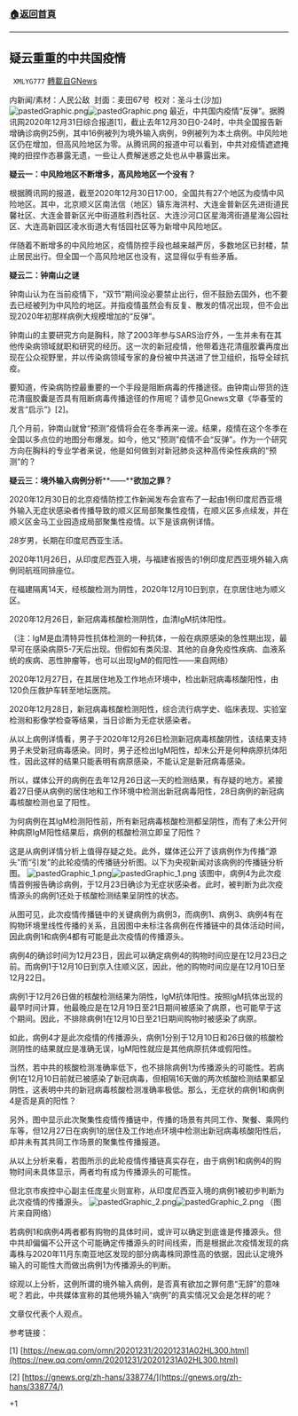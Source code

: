 ###  [:house:返回首頁](https://github.com/ourhimalayas/txt)
---

## 疑云重重的中共国疫情
` XMLYG777` [轉載自GNews](https://gnews.org/zh-hans/712510/)

内新闻/素材：人民公敌  封面：麦田67号  校对：圣斗士(沙加)
![pastedGraphic.png]()![pastedGraphic.png](https://gnews.org/wp-content/uploads/2021/01/image1.png)
最近，中共国内疫情“反弹”。据腾讯网2020年12月31日综合报道[1]，截止去年12月30日0-24时，中共全国报告新增确诊病例25例，其中16例被列为境外输入病例，9例被列为本土病例。中风险地区仍在增加，但高风险地区为零。从腾讯网的报道中可以看到，中共对疫情遮遮掩掩的扭捏作态暴露无遗，一些让人费解迷惑之处也从中暴露出来。

**疑云一：中风险地区不断增多，高风险地区一个没有？**

根据腾讯网的报道，截至2020年12月30日17:00，全国共有27个地区为疫情中风险地区。其中，北京顺义区南法信（地区）镇东海洪村、大连金普新区先进街道民馨社区、大连金普新区光中街道胜利西社区、大连沙河口区星海湾街道星海公园社区、大连高新园区凌水街道大有恬园社区等为新增中风险地区。

伴随着不断增多的中风险地区，疫情防控手段也越来越严厉，多数地区已封楼，禁止居民出行。但全国一个高风险地区也没有，这显得似乎有些矛盾。

**疑云二：钟南山之谜**

钟南山认为在当前疫情下，“双节”期间没必要禁止出行，但不鼓励去国外，也不要去已经被列为中风险的地区。并指疫情虽然会有反复、散发的情况出现，但不会出现2020年初那样病例大规模增加的“反弹”。

钟南山的主要研究方向是胸科，除了2003年参与SARS治疗外，一生并未有在其他传染病领域就职和研究的经历。这一次的新冠疫情，他带着连花清瘟胶囊再度出现在公众视野里，并以传染病领域专家的身份被中共送进了世卫组织，指导全球抗疫。

要知道，传染病防控最重要的一个手段是阻断病毒的传播途径。由钟南山带货的连花清瘟胶囊是否具有阻断病毒传播途径的作用呢？请参见Gnews文章《华春莹的发言“启示”》[2]。

几个月前，钟南山就曾“预测”疫情将会在冬季再来一波。结果，疫情在这个冬季在全国以多点位的地图分布爆发。如今，他又“预测”疫情不会“反弹”。作为一个研究方向在胸科的专业学者来说，他是如何做到对新冠肺炎这种高传染性疾病的“预测”的？

**疑云三：境外输入病例分析****——****欲加之罪？**

2020年12月30日的北京疫情防控工作新闻发布会宣布了一起由1例印度尼西亚境外输入无症状感染者传播导致的顺义区局部聚集性疫情，在顺义区多点续发，并在顺义区金马工业园造成局部聚集性疫情。以下是该病例详情。

28岁男，长期在印度尼西亚生活。

2020年11月26日，从印度尼西亚入境，与福建省报告的1例印度尼西亚境外输入病例同航班同排座位。

在福建隔离14天，经核酸检测为阴性，2020年12月10日到京，在京居住地为顺义区。

2020年12月26日，新冠病毒核酸检测阴性，血清IgM抗体阳性。

（注：IgM是血清特异性抗体检测的一种抗体，一般在病原感染的急性期出现，最早可在感染病原5-7天后出现。但假如有类风湿、其他的自身免疫性疾病、血液系统的疾病、恶性肿瘤等，也可以出现IgM的假阳性——来自网络）

2020年12月27日，在其居住地及工作地点环境中，检出新冠病毒核酸阳性，由120负压救护车转至地坛医院。

2020年12月28日，新冠病毒核酸检测阳性，综合流行病学史、临床表现、实验室检测和影像学检查等结果，当日诊断为无症状感染者。

从以上病例详情看，男子于2020年12月26日检测新冠病毒核酸阴性，该结果支持男子未受新冠病毒感染。同时，男子还检出IgM阳性，却未公开是何种病原抗体阳性，因此这样的结果只能表明有病原感染，不能认定是新冠病毒感染。

所以，媒体公开的病例在去年12月26日这—天的检测结果，有存疑的地方。紧接着27日便从病例的居住地和工作环境中检测出新冠病毒阳性，28日病例的新冠病毒核酸检测也呈了阳性。

为何病例在其IgM检测阳性前，所有新冠病毒核酸检测都呈阴性，而有了未公开何种病原IgM阳性结果后，病例的核酸检测立即呈了阳性？

这是从病例详情分析上值得存疑之处。此外，媒体还公开了该病例作为传播“源头”而“引发”的此轮疫情的传播链分析图。以下为央视新闻对该病例的传播链分析图。
![pastedGraphic_1.png]()![pastedGraphic_1.png](https://gnews.org/wp-content/uploads/2021/01/image2.png)
该图中，病例4为此次疫情首例报告确诊病例，于12月23日确诊为无症状感染者。此时，被判断为此次疫情源头的病例1还处于核酸检测结果呈阴性的状态。

从图可见，此次疫情传播链中的关键病例为病例3，而病例1、病例3、病例4有在购物环境里线性传播的关系，且因图中未标注各病例在传播链中的具体活动时间，因此病例1和病例4都有可能是此次疫情的传播源头。

病例4的确诊时间为12月23日，因此可以确定病例4的购物时间应是在12月23日之前。而病例1于12月10日到京入住顺义区，因此，他的购物时间应是在12月10日至12月22日。

病例1于12月26日做的核酸检测结果为阴性，IgM抗体阳性。按照IgM抗体出现的最早时间计算，他最晚应是在12月19日至21日期间被感染了病原，也可能早于这个期间。因此，不排除病例1在12月10日至21日期间购物时被感染了病原。

如此，病例4才是此次疫情的传播源头，病例1分别于12月10日和26日做的核酸检测阴性的结果就应是准确无误，IgM阳性就应是其他病原抗体或假阳性。

当然，若中共的核酸检测准确率低下，也不排除病例1为传播源头的可能性。若病例1在12月10日前就已被感染了新冠病毒，但相隔16天做的两次核酸检测结果都呈阴性，这表明中共的新冠病毒核酸检测准确率极低。那么，无症状的病例1和病例4是否是真的阳性？

另外，图中显示此次聚集性疫情传播链中，传播的场景有共同工作、聚餐、乘网约车等，但12月27日在病例1的居住及工作地点环境中检测出新冠病毒核酸阳性后，却并未有其共同工作场景的聚集性传播报道。

从以上分析来看，若图所示的此轮疫情传播链真实存在，由于病例1和病例4的购物时间未具体显示，两者均有成为传播源头的可能性。

但北京市疾控中心副主任庞星火则宣称，从印度尼西亚入境的病例1被初步判断为此次疫情的传播源头。
![pastedGraphic_2.png]()![pastedGraphic_2.png](https://gnews.org/wp-content/uploads/2021/01/image3.png)
（图片来自网络）

若病例1和病例4两者都有购物的具体时间，或许可以确定到底谁是传播源头。但中共却偏偏不公开这个可能确定传播源头的时间线索，而是根据此次疫情发现的病毒株与2020年11月东南亚地区发现的部分病毒株同源性高的依据，因此认定境外输入的可能性大而做出病例1为传播源头的判断。

综观以上分析，这例所谓的境外输入病例，是否真有欲加之罪何患“无辞”的意味呢？若此，中共媒体宣称的其他境外输入“病例”的真实情况又会是怎样的呢？

文章仅代表个人观点。

参考链接：

[1] [https://new.qq.com/omn/20201231/20201231A02HL300.html](https://new.qq.com/omn/20201231/20201231A02HL300.html)

[2] [https://gnews.org/zh-hans/338774/](https://gnews.org/zh-hans/338774/)

+1
